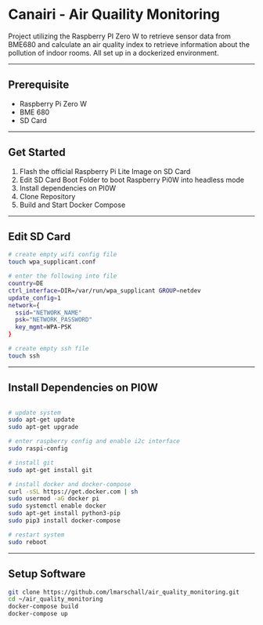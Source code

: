 # Canairi - Air Quaility Monitoring

Project utilizing the Raspberry PI Zero W to retrieve sensor data from
BME680 and calculate an air quality index to retrieve information about
the pollution of indoor rooms. All set up in a dockerized environment.

---

## Prerequisite

* Raspberry Pi Zero W
* BME 680
* SD Card

---

## Get Started

1. Flash the official Raspberry Pi Lite Image on SD Card
2. Edit SD Card Boot Folder to boot Raspberry Pi0W into headless mode
3. Install dependencies on PI0W
4. Clone Repository
5. Build and Start Docker Compose

---

## Edit SD Card

```bash
# create empty wifi config file
touch wpa_supplicant.conf

# enter the following into file
country=DE
ctrl_interface=DIR=/var/run/wpa_supplicant GROUP=netdev
update_config=1
network={
  ssid="NETWORK_NAME"
  psk="NETWORK_PASSWORD"
  key_mgmt=WPA-PSK
}

# create empty ssh file
touch ssh
```

---

## Install Dependencies on PI0W

```bash

# update system
sudo apt-get update
sudo apt-get upgrade

# enter raspberry config and enable i2c interface
sudo raspi-config

# install git
sudo apt-get install git

# install docker and docker-compose
curl -sSL https://get.docker.com | sh
sudo usermod -aG docker pi
sudo systemctl enable docker
sudo apt-get install python3-pip
sudo pip3 install docker-compose

# restart system
sudo reboot
```

---

## Setup Software
```bash
git clone https://github.com/lmarschall/air_quality_monitoring.git
cd ~/air_quality_monitoring
docker-compose build
docker-compose up
```